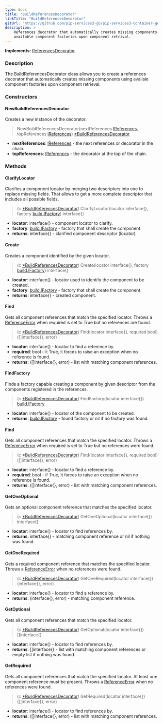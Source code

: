 ```yaml
---
type: docs
title: "BuildReferencesDecorator"
linkTitle: "BuildReferencesDecorator"
gitUrl: "https://github.com/pip-services3-go/pip-services3-container-go"
description: >
    References decorator that automatically creates missing components using
    available component factories upon component retrival.
---
```


**Implements:** [ReferencesDecorator](../references_decorator)


### Description
The BuildReferencesDecorator class allows you to create a references decorator that automatically creates missing components using availale component factories upon component retrieval.

### Constructors

#### NewBuildReferencesDecorator
Creates a new instance of the decorator.

> NewBuildReferencesDecorator(nextReferences [IReferences](../../../commons/refer/ireferences), topReferences [IReferences](../../../commons/refer/ireferences)) [*BuildReferencesDecorator]()

- **nextReferences**: [IReferences](../../../commons/refer/ireferences) - the next references or decorator in the chain.
- **topReferences**: [IReferences](../../../commons/refer/ireferences) - the decorator at the top of the chain.


### Methods

#### ClarifyLocator
Clarifies a component locator by merging two descriptors into one to replace missing fields.
That allows to get a more complete descriptor that includes all possible fields.

> (c [*BuildReferencesDecorator]()) ClarifyLocator(locator interface{}, factory [build.IFactory](../../../components/build/ifactory)) interface{}
- **locator**: interface{} - component locator to clarify.
- **factory**: [build.IFactory](../../../components/build/ifactory) - factory that shall create the component.
- **returns**: interface{} - clarified component descriptor (locator)

#### Create
Creates a component identified by the given locator.

> (c [*BuildReferencesDecorator]()) Create(locator interface{}, factory [build.IFactory](../../../components/build/ifactory)) interface{}
- **locator**: interface{} - locator used to identify the component to be created.
- **factory**: [build.IFactory](../../../components/build/ifactory) - factory that shall create the component.
- **returns**: interface{} - created component.

#### Find
Gets all component references that match the specified locator.
Throws a [ReferenceError](../../../commons/refer/reference_error) when required is set to True but no references are found.

> (c [*BuildReferencesDecorator]()) Find(locator interface{}, required bool) ([]interface{}, error)
- **locator**: interface{} - locator to find a reference by.
- **required**: bool - it True, it forces to raise an exception when no reference is found.
- **returns**: ([]interface{}, error) - list with matching component references.


#### FindFactory
Finds a factory capable creating a component by given descriptor
from the components registered in the references.

> (c [*BuildReferencesDecorator]()) FindFactory(locator interface{}) [build.IFactory](../../../components/build/ifactory)
- **locator**: interface{} - locator of the component to be created.
- **returns**: [build.IFactory](../../../components/build/ifactory) - found factory or nil if no factory was found.


#### Find
Gets all component references that match the specified locator.
Throws a [ReferenceError](../../../commons/refer/reference_error) when required is set to True but no references were found.

> (c [*BuildReferencesDecorator]()) Find(locator interface{}, required bool) ([]interface{}, error)
- **locator**: interface{} - locator to find a reference by.
- **required**: bool - if True, it forces to raise an exception when no reference is found.
- **returns**: ([]interface{}, error) -  list with matching component references.


#### GetOneOptional
Gets an optional component reference that matches the specified locator.

> (c [*BuildReferencesDecorator]()) GetOneOptional(locator interface{}) interface{}
- **locator**: interface{} - locator to find references by.
- **returns**: interface{} - matching component reference or nil if nothing was found.


#### GetOneRequired
Gets a required component reference that matches the specified locator.
Throws a [ReferenceError](../../../commons/refer/reference_error) when no references were found.

> (c [*BuildReferencesDecorator]()) GetOneRequired(locator interface{}) (interface{}, error)
- **locator**: interface{} - locator to find a reference by.
- **returns**: (interface{}, error) - matching component reference.


#### GetOptional
Gets all component references that match the specified locator.

> (c [*BuildReferencesDecorator]()) GetOptional(locator interface{}) []interface{}
- **locator**: interface{} - locator to find references by.
- **returns**: []interface{} - list with matching component references or empty list if nothing was found.


#### GetRequired
Gets all component references that match the specified locator.
At least one component reference must be present.
Throws a [ReferenceError](../../../commons/refer/reference_error) when no references were found.

> (c [*BuildReferencesDecorator]()) GetRequired(locator interface{}) ([]interface{}, error)
- **locator**: interface{} - locator to find references by.
- **returns**: ([]interface{}, error) - list with matching component references.